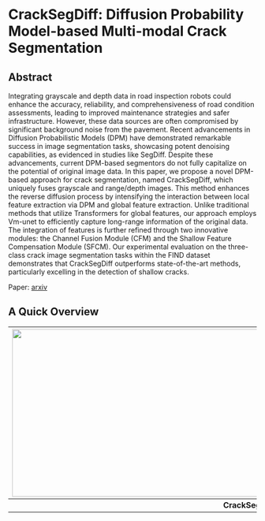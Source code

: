 # CrackSegDiff: Diffusion Probability Model-based Multi-modal Crack Segmentation
## Abstract
Integrating grayscale and depth data in road inspection robots could enhance the accuracy, reliability, and comprehensiveness of road condition assessments, leading to improved maintenance strategies and safer infrastructure. However, these data sources are often compromised by significant background noise from the pavement. Recent advancements in Diffusion Probabilistic Models (DPM) have demonstrated remarkable success in image segmentation tasks, showcasing potent denoising capabilities, as evidenced in studies like SegDiff. Despite these advancements, current DPM-based segmentors do not fully capitalize on the potential of original image data. In this paper, we propose a novel DPM-based approach for crack segmentation, named CrackSegDiff, which uniquely fuses grayscale and range/depth images. This method enhances the reverse diffusion process by intensifying the interaction between local feature extraction via DPM and global feature extraction. Unlike traditional methods that utilize Transformers for global features, our approach employs Vm-unet to efficiently capture long-range information of the original data. The integration of features is further refined through two innovative modules: the Channel Fusion Module (CFM) and the Shallow Feature Compensation Module (SFCM). Our experimental evaluation on the three-class crack image segmentation tasks within the FIND dataset demonstrates that CrackSegDiff outperforms state-of-the-art methods, particularly excelling in the detection of shallow cracks.

Paper: [arxiv](https://arxiv.org/abs/2410.08100)

## A Quick Overview 

|<img align="middle" width="960" height="340" src="">|
|:--:|
| **CrackSegDiff** |
